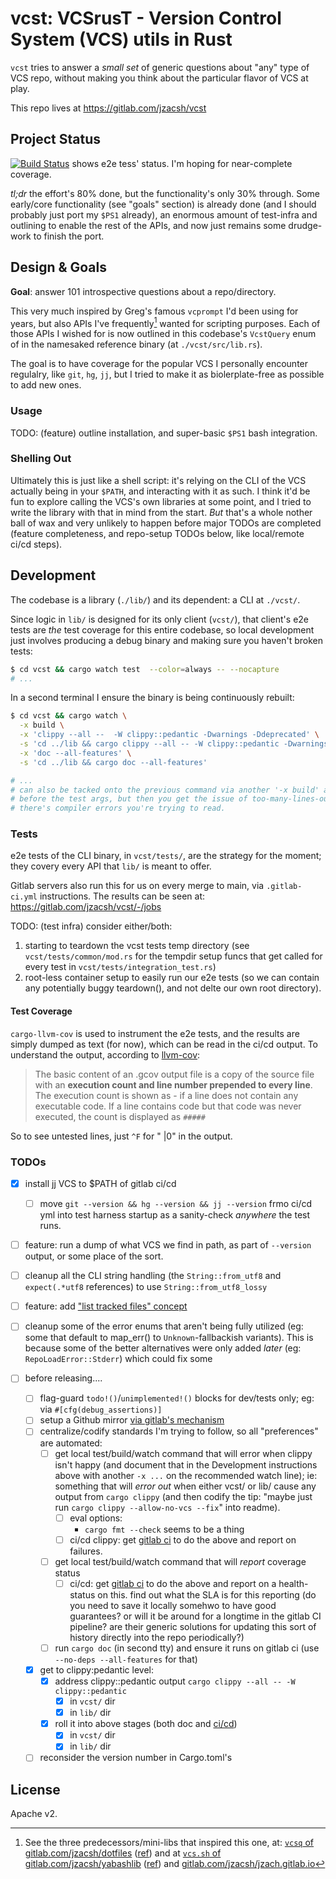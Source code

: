 # vcst: VCSrusT - Version Control System (VCS) utils in Rust

`vcst` tries to answer a _small set_ of generic questions about "any" type of
VCS repo, without making you think about the particular flavor of VCS at play.

This repo lives at <https://gitlab.com/jzacsh/vcst>

## Project Status

[![Build Status][gitlab_ci_badge]][gitlab_ci_dash] shows e2e tess' status. I'm
hoping for near-complete coverage.

_tl;dr_ the effort's 80% done, but the functionality's only 30% through. Some
early/core functionality (see "goals" section) is already done (and I should
probably just port my `$PS1` already), an enormous amount of test-infra and
outlining to enable the rest of the APIs, and now just remains some drudge-work
to finish the port.

## Design & Goals

**Goal**: answer 101 introspective questions about a repo/directory.

This very much inspired by Greg's famous `vcprompt` I'd been using for years,
but also APIs I've frequently[^freq] wanted for scripting purposes. Each of
those APIs I wished for is now outlined in this codebase's `VcstQuery` enum of
in the namesaked reference binary (at `./vcst/src/lib.rs`).

The goal is to have coverage for the popular VCS I personally encounter
regulalry, like `git`, `hg`, `jj`, but I tried to make it as biolerplate-free as
possible to add new ones.

### Usage

TODO: (feature) outline installation, and super-basic `$PS1` bash integration.

### Shelling Out

Ultimately this is just like a shell script: it's relying on the CLI of the VCS
actually being in your `$PATH`, and interacting with it as such. I think it'd be
fun to explore calling the VCS's own libraries at some point, and I tried to
write the library with that in mind from the start. _But_ that's a whole nother
ball of wax and very unlikely to happen before major TODOs are completed
(feature completeness, and repo-setup TODOs below, like local/remote ci/cd
steps).

## Development

The codebase is a library (`./lib/`) and its dependent: a CLI at `./vcst/`.

Since logic in `lib/` is designed for its only client (`vcst/`), that client's e2e
tests are _the_ test coverage for this entire codebase, so local development
just involves producing a debug binary and making sure you haven't broken tests:

```sh
$ cd vcst && cargo watch test  --color=always -- --nocapture
# ...
```

In a second terminal I ensure the binary is being continuously rebuilt:

```sh
$ cd vcst && cargo watch \
  -x build \
  -x 'clippy --all --  -W clippy::pedantic -Dwarnings -Ddeprecated' \
  -s 'cd ../lib && cargo clippy --all -- -W clippy::pedantic -Dwarnings -Ddeprecated' \
  -x 'doc --all-features' \
  -s 'cd ../lib && cargo doc --all-features'

# ...
# can also be tacked onto the previous command via another '-x build' arg at the
# before the test args, but then you get the issue of too-many-lines-output when
# there's compiler errors you're trying to read.
```

### Tests

e2e tests of the CLI binary, in `vcst/tests/`, are the strategy for the moment;
they covery every API that `lib/` is meant to offer.

Gitlab servers also run this for us on every merge to main, via `.gitlab-ci.yml`
instructions. The results can be seen at: <https://gitlab.com/jzacsh/vcst/-/jobs>

TODO: (test infra) consider either/both:

1. starting to teardown the vcst tests temp directory (see
   `vcst/tests/common/mod.rs` for the tempdir setup funcs that get called for
    every test in `vcst/tests/integration_test.rs`)
2. root-less container setup to easily run our e2e tests (so we can contain any
   potentially buggy teardown(), and not delte our own root directory).

#### Test Coverage

`cargo-llvm-cov` is used to instrument the e2e tests, and the results are simply
dumped as text (for now), which can be read in the ci/cd output. To understand
the output, according to [llvm-cov][manLlvmCovDesc]:

> The basic content of an .gcov output file is a copy of the source file with an
> **execution count and line number prepended to every line**. The execution
> count is shown as - if a line does not contain any executable code. If a line
> contains code but that code was never executed, the count is displayed as
> `#####`

So to see untested lines, just `^F` for " |0" in the output.

[manLlvmCovDesc]: https://manpages.debian.org/bookworm/llvm/llvm-cov.1.en.html#GCOV_COMMAND

### TODOs

- [x] install jj VCS to $PATH of gitlab ci/cd

  - [ ] move `git --version && hg --version && jj --version` frmo ci/cd yml into
  test harness startup as a sanity-check _anywhere_ the test runs.

- [ ] feature: run a dump of what VCS we find in path, as part of `--version`
      output, or some place of the sort.
- [ ] cleanup all the CLI string handling (the `String::from_utf8` and
      `expect(.*utf8` references) to use `String::from_utf8_lossy`
- [ ] feature: add ["list tracked files" concept][vcsListUsecase]
- [ ] cleanup some of the error enums that aren't being fully utilized (eg: some
  that default to map_err() to `Unknown`-fallbackish variants). This is because
  some of the better alternatives were only added _later_ (eg:
  `RepoLoadError::Stderr`) which could fix some
- [ ] before releasing....
  - [ ] flag-guard `todo!()`/`unimplemented!()` blocks for dev/tests only; eg:
  via `#[cfg(debug_assertions)]`
  - [ ] setup a Github mirror [via gitlab's mechanism][gLabToGhubMirror]
  - [ ] centralize/codify standards I'm trying to follow, so all "preferences"
  are automated:
    - [ ] get local test/build/watch command that will error when clippy isn't
    happy (and document that in the Development instructions above with another
    `-x ...` on the recommended watch line); ie: something that will _error out_
    when either vcst/ or lib/ cause any output from `cargo clippy` (and then
    codify the tip: "maybe just run `cargo clippy --allow-no-vcs --fix`" into readme).
      - [ ] eval options:
        - `cargo fmt --check` seems to be a thing
      - [ ] ci/cd clippy: get [gitlab ci][rustGitlabCiTempl] to do the above and
      report on failures.
    - [ ] get local test/build/watch command that will _report_ coverage status
      - [ ] ci/cd: get [gitlab ci][rustGitlabCiTempl] to do the above and report
      on a health-status on this. find out what the SLA is for this reporting
      (do you need to save it locally somehwo to have good guarantees? or will
      it be around for a longtime in the gitlab CI pipeline? are their generic
      solutions for updating this sort of history directly into the repo
      periodically?)
    - [ ] run `cargo doc` (in second tty) and ensure it runs on gitlab ci (use
    `--no-deps --all-features` for that)
  - [x] get to clippy:pedantic level:
    - [x] address clippy::pedantic output `cargo clippy --all -- -W
    clippy::pedantic`
      - [x] in `vcst/` dir
      - [x] in `lib/` dir
    - [x] roll it into above stages (both doc and [ci/cd][rustGitlabCiTempl])
      - [x] in `vcst/` dir
      - [x] in `lib/` dir
  - [ ] reconsider the version number in Cargo.toml's

[vcsListUsecase]: https://gitlab.com/jzacsh/dotfiles/-/blob/b166218af42ed43e640fd066a7ff9e0d34a7cea5/bin/lib/hacky-java-rename#L147
[gLabToGhubMirror]: https://docs.gitlab.com/ee/user/project/repository/mirror/push.html#set-up-a-push-mirror-from-gitlab-to-github
[rustGitlabCiTempl]: https://gitlab.com/rust-automation/rust-gitlab-ci/-/tree/master

[^freq]:
    See the three predecessors/mini-libs that inspired this one, at:
    [`vcsq` of gitlab.com/jzacsh/dotfiles][dotsVcsq] ([ref][dotsVcsq_ref]) and at
    [`vcs.sh` of gitlab.com/jzacsh/yabashlib][yblibVcs] ([ref][yblibVcs_ref]) and
    [gitlab.com/jzacsh/jzach.gitlab.io][wwwVcsts]

[yblibVcs]: https://gitlab.com/jzacsh/yabashlib/-/blob/main/src/vcs.sh
[yblibVcs_ref]: https://gitlab.com/jzacsh/yabashlib/-/blob/dd838fc3b32a66fe2ec95fb85a5e9aa67280fee9/src/vcs.sh
[dotsVcsq]: https://gitlab.com/jzacsh/dotfiles/-/blob/main/bin/lib/vcsq
[dotsVcsq_ref]: https://gitlab.com/jzacsh/dotfiles/-/blob/2543adf4a6d4fcf946d0fda2c70658f72739a250/bin/lib/vcsq
[wwwVcsts]: https://gitlab.com/jzacsh/jzacsh.gitlab.io/-/blob/fix-jj-usage-vcslib-refactoring/src/bin/vcslib.ts?ref_type=heads
[gitlab_ci_badge]: https://gitlab.com/jzacsh/vcst/badges/main/pipeline.svg
[gitlab_ci_dash]: https://gitlab.com/jzacsh/vcst/-/jobs

## License

Apache v2.
